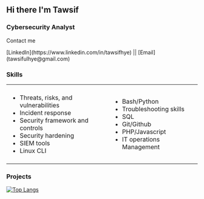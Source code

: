


 <h2> Hi there I'm Tawsif </h2>

 <h3>Cybersecurity Analyst</h3>

<p>Contact me</p>
[LinkedIn](https://www.linkedin.com/in/tawsifhye) || [Email](tawsifulhye@gmail.com) 

<h3>Skills</h3>          

<table style="border: none;">
  <tr>
    <td style="border: none; padding: 8px;">
        <ul>
            <li>Threats, risks, and vulnerabilities </li>  
            <li>Incident response </li>  
            <li>Security framework and controls</li> 
            <li>Security hardening</li> 
            <li>SIEM tools</li> 
            <li>Linux CLI</li> 
        </ul>
    </td>
    <td style="border: none; padding: 8px;">
        <ul>
            <li>Bash/Python</li>  
            <li>Troubleshooting skills </li>  
            <li>SQL</li>
            <li>Git/Github</li>
            <li>PHP/Javascript</li>
            <li>IT operations Management</li>
        </ul>
    </td>
  </tr>
</table>

<h3>Projects</h3>

[![Top Langs](https://github-readme-stats.vercel.app/api/top-langs/?username=tawsifhye&show_icons=true&theme=radical&layout=compact)](https://github.com/anuraghazra/github-readme-stats)

<!-- ![Profile Views](https://komarev.com/ghpvc/?username=tawsifhye&style=flat-square) -->

<!-- ![Github Status](https://github-readme-stats.vercel.app/api?username=tawsifhye&show_icons=true&theme=radical) -->